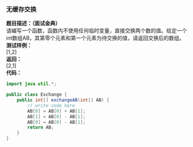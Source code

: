 <a name="pNHxs"></a>
### 无缓存交换
**题目描述：（面试金典）** <br />请编写一个函数，函数内不使用任何临时变量，直接交换两个数的值。给定一个int数组AB，其第零个元素和第一个元素为待交换的值，请返回交换后的数组。<br />**测试样例：**<br />[1,2]<br />**返回：**<br />[2,1]<br />**代码：**
```java
import java.util.*;

public class Exchange {
    public int[] exchangeAB(int[] AB) {
        // write code here
        AB[0] = AB[0] + AB[1];
        AB[1] = AB[0] - AB[1];
        AB[0] = AB[0] - AB[1];
        return AB;
    }
}
```